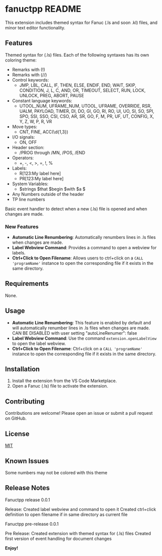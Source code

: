# fanuctpp README

This extension includes themed syntax for Fanuc (.ls and soon .kl) files, and minor text editor functionality.

## Features

Themed syntax for (.ls) files. Each of the following syntaxes has its own coloring theme:
- Remarks with (!)
- Remarks with (//)
- Control keywords:
    - JMP, LBL, CALL, IF, THEN, ELSE, ENDIF, END, WAIT, SKIP, CONDITION, J, L, C, AND, OR, TIMEOUT, SELECT, RUN, LOCK, UNLOCK, PREG, ABORT, PAUSE
- Constant language keywords:
    - UTOOL_NUM, UFRAME_NUM, UTOOL, UFRAME, OVERRIDE, RSR, UALM, PAYLOAD, TIMER, DI, DO, GI, GO, RI, RO, UI, UO, SI, SO, SPI, SPO, SSI, SSO, CSI, CSO, AR, SR, GO, F, M, PR, UF, UT, CONFIG, X, Y, Z, W, P, R, VR
- Move types:
    - CNT, FINE, ACC(\d{1,3})
- I/O signals:
    - ON, OFF
- Header section:
    - /PROG through /MN, /POS, /END
- Operators:
    - +, -, <, >, =, !, %
- Labels:
    - R[123:My label here]
    - PR[123:My label here]
- System Variables:
    - $strings $that $begin $with $a $
- Any Numbers outside of the header
- TP line numbers

Basic event handler to detect when a new (.ls) file is opened and when changes are made.

### New Features

- **Automatic Line Renumbering**: Automatically renumbers lines in .ls files when changes are made.
- **Label Webview Command**: Provides a command to open a webview for labels.
- **Ctrl+Click to Open Filename**: Allows users to ctrl+click on a `CALL 'programName'` instance to open the corresponding file if it exists in the same directory.

## Requirements

None.

## Usage

- **Automatic Line Renumbering**: This feature is enabled by default and will automatically renumber lines in .ls files when changes are made.
CAN BE DISABLED with user setting "autoLineRenumer": false
- **Label Webview Command**: Use the command `extension.openLabelView` to open the label webview.
- **Ctrl+Click to Open Filename**: Ctrl+click on a `CALL 'programName'` instance to open the corresponding file if it exists in the same directory.

## Installation

1. Install the extension from the VS Code Marketplace.
2. Open a Fanuc (.ls) file to activate the extension.

## Contributing

Contributions are welcome! Please open an issue or submit a pull request on GitHub.

## License

[MIT](LICENSE)

## Known Issues

Some numbers may not be colored with this theme

## Release Notes

Fanuctpp release 0.0.1

Release:
    Created label webview and command to open it
    Created ctrl+click definition to open filename if in same directory as current file

Fanuctpp pre-release 0.0.1

Pre Release:
    Created extension with themed syntax for (.ls) files
    Created first version of event handling for document changes

**Enjoy!**

